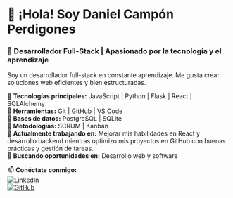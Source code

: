 # 👋 ¡Hola! Soy Daniel Campón Perdigones  

### 🚀 Desarrollador Full-Stack | Apasionado por la tecnología y el aprendizaje  

Soy un desarrollador full-stack en constante aprendizaje. Me gusta crear soluciones web eficientes y bien estructuradas.  

🔹 **Tecnologías principales:** JavaScript | Python | Flask | React | SQLAlchemy  
🔹 **Herramientas:** Git | GitHub | VS Code  
🔹 **Bases de datos:** PostgreSQL | SQLite  
🔹 **Metodologías:** SCRUM | Kanban  
🔹 **Actualmente trabajando en:** Mejorar mis habilidades en React y desarrollo backend mientras optimizo mis proyectos en GitHub con buenas prácticas y gestión de tareas.  
🔹 **Buscando oportunidades en:** Desarrollo web y software  

📫 **Conéctate conmigo:**  
[![LinkedIn](https://img.shields.io/badge/LinkedIn-Perfil-blue?logo=linkedin)](TU_LINKEDIN)  
[![GitHub](https://img.shields.io/badge/GitHub-Portafolio-black?logo=github)](TU_GITHUB) 
